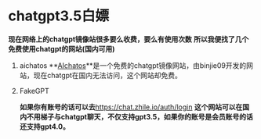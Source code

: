 # chatgpt3.5白嫖
**现在网络上的chatgpt镜像站很多要么收费，要么有使用次数**
**所以我便找了几个免费使用chatgpt的网站(国内可用)**
1. aichatos
    **[AIchatos](https://c.binjie.fun/)**是一个免费的chatgpt镜像网站，由binjie09开发的网站，现在chatgpt在国内无法访问，这个网站却免费。





2. FakeGPT

   **如果你有账号的话可以去**https://chat.zhile.io/auth/login **这个网站可以在国内不用梯子与chatgpt聊天，不仅支持gpt3.5，如果你的账号是会员账号的话还支持gpt4.0。**